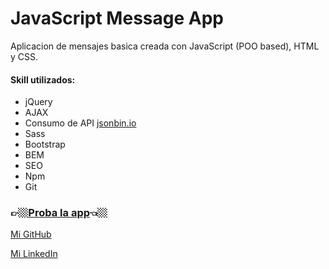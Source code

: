 # JavaScript Message App
Aplicacion de mensajes basica creada con JavaScript (POO based), HTML y CSS.

#### Skill utilizados:
* jQuery
* AJAX
* Consumo de API [jsonbin.io](https://jsonbin.io/)
* Sass
* Bootstrap
* BEM
* SEO
* Npm
* Git


### 👉🏼[Proba la app](https://franrappazzini.github.io/MessagesApp/)👈🏼

[Mi GitHub](https://github.com/franRappazzini)

[Mi LinkedIn](https://www.linkedin.com/in/franciscorappazzini/) 
